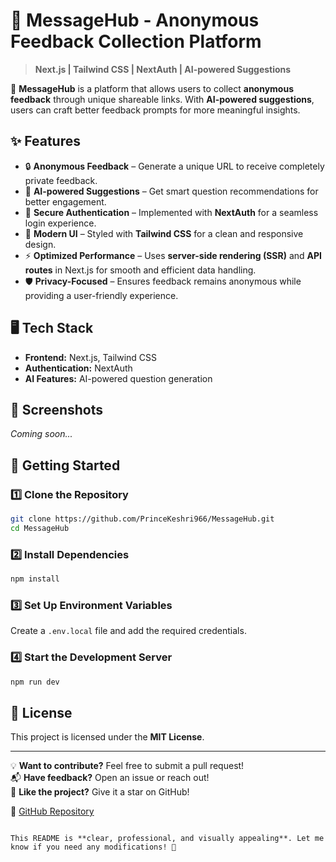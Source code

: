 # 🎤 MessageHub - Anonymous Feedback Collection Platform

> **Next.js | Tailwind CSS | NextAuth | AI-powered Suggestions**  

🚀 **MessageHub** is a platform that allows users to collect **anonymous feedback** through unique shareable links. With **AI-powered suggestions**, users can craft better feedback prompts for more meaningful insights.

## ✨ Features  

- 🔒 **Anonymous Feedback** – Generate a unique URL to receive completely private feedback.  
- 🤖 **AI-powered Suggestions** – Get smart question recommendations for better engagement.  
- 🔐 **Secure Authentication** – Implemented with **NextAuth** for a seamless login experience.  
- 🎨 **Modern UI** – Styled with **Tailwind CSS** for a clean and responsive design.  
- ⚡ **Optimized Performance** – Uses **server-side rendering (SSR)** and **API routes** in Next.js for smooth and efficient data handling.  
- 🛡️ **Privacy-Focused** – Ensures feedback remains anonymous while providing a user-friendly experience.  

## 🖥️ Tech Stack  

- **Frontend:** Next.js, Tailwind CSS  
- **Authentication:** NextAuth  
- **AI Features:** AI-powered question generation

## 📸 Screenshots  

_Coming soon..._  

## 🚀 Getting Started  

### 1️⃣ Clone the Repository  
```sh
git clone https://github.com/PrinceKeshri966/MessageHub.git
cd MessageHub
```

### 2️⃣ Install Dependencies  
```sh
npm install
```

### 3️⃣ Set Up Environment Variables  
Create a `.env.local` file and add the required credentials.  

### 4️⃣ Start the Development Server  
```sh
npm run dev
```

## 📜 License  
This project is licensed under the **MIT License**.  

---

💡 **Want to contribute?** Feel free to submit a pull request!  
📬 **Have feedback?** Open an issue or reach out!  
🌟 **Like the project?** Give it a star on GitHub!  

🔗 [GitHub Repository](https://github.com/PrinceKeshri966/MessageHub)
```

This README is **clear, professional, and visually appealing**. Let me know if you need any modifications! 🚀
